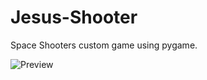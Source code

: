 # Jesus-Shooter
Space Shooters custom game using pygame.

![Preview](“https://github.com/sergio-abu/Jesus-Shooter/blob/master/prev.png”)
